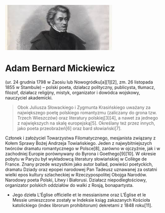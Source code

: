 ![Adam](./mickiewicz.jpeg)

# Adam Bernard Mickiewicz
 (ur. 24 grudnia 1798 w Zaosiu lub Nowogródku[a][1][2], zm. 26 listopada 1855 w Stambule) – polski poeta, działacz polityczny, publicysta, tłumacz, filozof, działacz religijny, mistyk, organizator i dowódca wojskowy, nauczyciel akademicki.

>Obok Juliusza Słowackiego i Zygmunta Krasińskiego uważany za największego poetę polskiego romantyzmu (zaliczany do grona tzw. Trzech Wieszczów) oraz literatury polskiej[3][4], a nawet za jednego z największych na skalę europejską[5]. Określany też przez innych, jako poeta przeobrażeń[6] oraz bard słowiański[7].

Członek i założyciel Towarzystwa Filomatycznego, mesjanista związany z Kołem Sprawy Bożej Andrzeja Towiańskiego. Jeden z najwybitniejszych twórców dramatu romantycznego w Polsce[8], zarówno w ojczyźnie, jak i w zachodniej Europie porównywany do Byrona i Goethego[9][10]. W okresie pobytu w Paryżu był wykładowcą literatury słowiańskiej w Collège de France. Znany przede wszystkim jako autor ballad, powieści poetyckich, dramatu Dziady oraz epopei narodowej Pan Tadeusz uznawanej za ostatni wielki epos kultury szlacheckiej w Rzeczypospolitej Obojga Narodów. Narodowy poeta Polski, Litwy i Białorusi. Działacz niepodległościowy, organizator polskich oddziałów do walki z Rosją, bonapartysta.

* Jego dzieła L’Église officielle et le messianisme oraz L’Église et le Messie umieszczone zostały w Indeksie ksiąg zakazanych Kościoła katolickiego (index librorum prohibitorum) dekretami z 1848 roku[11].
